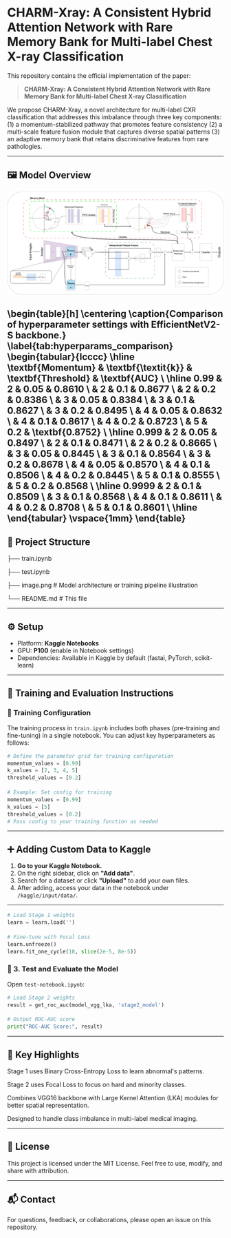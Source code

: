 # CHARM-Xray: A Consistent Hybrid Attention Network with Rare Memory Bank for Multi-label Chest X-ray Classification

This repository contains the official implementation of the paper:

> **CHARM-Xray: A Consistent Hybrid Attention Network with Rare Memory Bank for Multi-label Chest X-ray Classification**

We propose CHARM-Xray, a novel architecture for multi-label CXR classification that addresses this imbalance through three key components: 
(1) a momentum-stabilized pathway that promotes feature consistency 
(2) a multi-scale feature fusion module that captures diverse spatial patterns
(3) an adaptive memory bank that retains discriminative features from rare pathologies.


---
## 🖼️ Model Overview

![CHARM-Xray Overview](images/Overview_CHARMXray.png)

\begin{table}[h]
\centering
\caption{Comparison of hyperparameter settings with EfficientNetV2-S backbone.}
\label{tab:hyperparams_comparison}
\begin{tabular}{lcccc}
\hline
\textbf{Momentum} & \textbf{\textit{k}} & \textbf{Threshold} & \textbf{AUC} \\
\hline
0.99 & 2 & 0.05 & 0.8610 \\
 & 2 & 0.1 & 0.8677 \\
 & 2 & 0.2 & 0.8386 \\
 & 3 & 0.05 & 0.8384 \\
 & 3 & 0.1 & 0.8627 \\
 & 3 & 0.2 & 0.8495 \\
 & 4 & 0.05 & 0.8632 \\
 & 4 & 0.1 & 0.8617 \\
 & 4 & 0.2 & 0.8723 \\
 & 5 & 0.2 & \textbf{0.8752} \\
\hline
0.999 & 2 & 0.05 & 0.8497 \\
 & 2 & 0.1 & 0.8471 \\
 & 2 & 0.2 & 0.8665 \\
 & 3 & 0.05 & 0.8445 \\
 & 3 & 0.1 & 0.8564 \\
 & 3 & 0.2 & 0.8678 \\
 & 4 & 0.05 & 0.8570 \\
 & 4 & 0.1 & 0.8506 \\
 & 4 & 0.2 & 0.8445 \\
 & 5 & 0.1 & 0.8555 \\
 & 5 & 0.2 & 0.8568 \\
\hline
0.9999 & 2 & 0.1 & 0.8509 \\
 & 3 & 0.1 & 0.8568 \\
 & 4 & 0.1 & 0.8611 \\
 & 4 & 0.2 & 0.8708 \\
 & 5 & 0.1 & 0.8601 \\
\hline
\end{tabular}
\vspace{1mm}
\end{table}
---

## 📁 Project Structure

├── train.ipynb 

├── test.ipynb 

├── image.png # Model architecture or training pipeline illustration

└── README.md # This file

---

## ⚙️ Setup

- Platform: **Kaggle Notebooks**
- GPU: **P100** (enable in Notebook settings)
- Dependencies: Available in Kaggle by default (fastai, PyTorch, scikit-learn)

---

## 🚀 Training and Evaluation Instructions

### 🎯 Training Configuration

The training process in `train.ipynb` includes both phases (pre-training and fine-tuning) in a single notebook. You can adjust key hyperparameters as follows:

```python
# Define the parameter grid for training configuration
momentum_values = [0.99]
k_values = [2, 3, 4, 5]
threshold_values = [0.2]

# Example: Set config for training
momentum_values = [0.99]
k_values = [5]
threshold_values = [0.2]
# Pass config to your training function as needed
```

---

## ➕ Adding Custom Data to Kaggle

1. **Go to your Kaggle Notebook.**
2. On the right sidebar, click on **"Add data"**.
3. Search for a dataset or click **"Upload"** to add your own files.
4. After adding, access your data in the notebook under `/kaggle/input/data/`.

---

```python
# Load Stage 1 weights
learn = learn.load('')

# Fine-tune with Focal Loss
learn.unfreeze()
learn.fit_one_cycle(10, slice(2e-5, 8e-5))
```

### 🧪 3. Test and Evaluate the Model
Open `test-notebook.ipynb`:

```python
# Load Stage 2 weights
result = get_roc_auc(model_vgg_lka, 'stage2_model')

# Output ROC-AUC score
print("ROC-AUC Score:", result)
```
---
## 📌 Key Highlights
Stage 1 uses Binary Cross-Entropy Loss to learn abnormal's patterns.

Stage 2 uses Focal Loss to focus on hard and minority classes.

Combines VGG16 backbone with Large Kernel Attention (LKA) modules for better spatial representation.

Designed to handle class imbalance in multi-label medical imaging.

---
## 📜 License
This project is licensed under the MIT License.
Feel free to use, modify, and share with attribution.

---
## 📬 Contact
For questions, feedback, or collaborations, please open an issue on this repository.